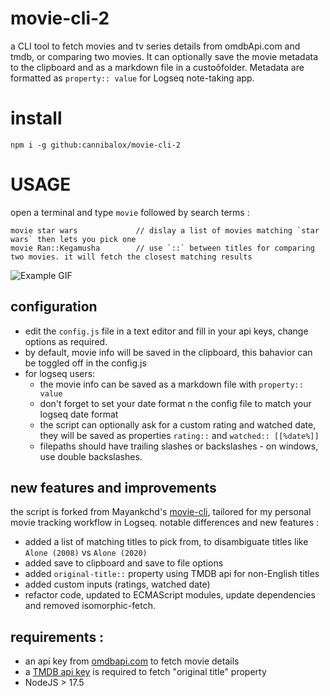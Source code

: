 # movie-cli-2

a CLI tool to fetch movies and tv series details from omdbApi.com and tmdb, or comparing two movies.
It can optionally save the movie metadata to the clipboard and as a markdown file in a custoôfolder. Metadata are formatted as `property:: value` for Logseq note-taking app. 
# install

```
npm i -g github:cannibalox/movie-cli-2
```
# USAGE

open a terminal and type `movie` followed by search terms :

```
movie star wars             // dislay a list of movies matching `star wars` then lets you pick one
movie Ran::Kegamusha        // use `::` between titles for comparing two movies. it will fetch the closest matching results
```

![Example GIF](https://raw.githubusercontent.com/cannibalox/movie-cli-2/master/screen.gif)

## configuration

- edit the `config.js` file in a text editor and fill in your api keys, change options as required.
- by default, movie info will be saved in the clipboard, this bahavior can be toggled off in the config.js
- for logseq users:
  - the movie info can be saved as a markdown file with `property:: value`
  - don't forget to set your date format n the config file to match your logseq date format
  - the script can optionally ask for a custom rating and watched date, they will be saved as properties `rating::` and `watched:: [[%date%]]`
  - filepaths should have trailing slashes or backslashes - on windows, use double backslashes.

## new features and improvements

the script is forked from Mayankchd's [movie-cli](https://github.com/mayankchd/movie/blob/master/cli.js), tailored for my personal movie tracking workflow in Logseq.
notable differences and new features :
- added a list of matching titles to pick from, to disambiguate titles like `Alone (2008)` vs `Alone (2020)` 
- added save to clipboard and save to file options
- added `original-title::` property using TMDB api for non-English titles
- added custom inputs (ratings, watched date)
- refactor code, updated to ECMAScript modules, update dependencies and removed isomorphic-fetch.

## requirements :

- an api key from [omdbapi.com](https://www.omdbapi.com/apikey.aspx) to fetch movie details 
- a [TMDB api key](https://developers.themoviedb.org/) is required to fetch "original title" property
- NodeJS > 17.5